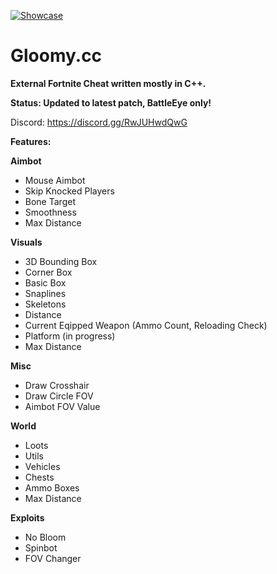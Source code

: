 [![Showcase](https://streamable.com/hb08pv)](https://streamable.com/hb08pv)

# Gloomy.cc

**External Fortnite Cheat written mostly in C++.**

**Status: Updated to latest patch, BattleEye only!**

Discord: https://discord.gg/RwJUHwdQwG

**Features:**

**Aimbot**
- Mouse Aimbot
- Skip Knocked Players
- Bone Target 
- Smoothness
- Max Distance

**Visuals**
- 3D Bounding Box
- Corner Box
- Basic Box
- Snaplines
- Skeletons
- Distance
- Current Eqipped Weapon (Ammo Count, Reloading Check)
- Platform (in progress)
- Max Distance

**Misc**
- Draw Crosshair
- Draw Circle FOV
- Aimbot FOV Value

**World**
- Loots
- Utils
- Vehicles
- Chests
- Ammo Boxes
- Max Distance

**Exploits**
- No Bloom
- Spinbot
- FOV Changer
